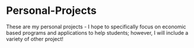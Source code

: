 # Personal-Projects
These are my personal projects - I hope to specifically focus on economic based programs and applications to help students; however, I will include a variety of other project!
